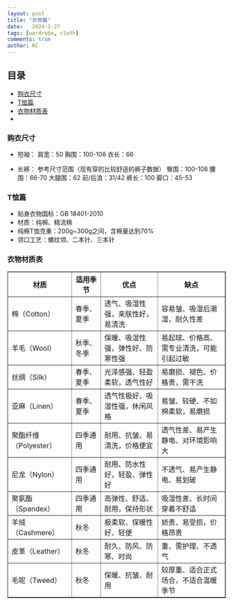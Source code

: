 ```yaml
---
layout: post
title: "衣物篇"
date:   2024-1-27
tags: [wardrobe, cloth]
comments: true
author: RC
---
```


<!-- more -->

## 目录
- [购衣尺寸](#购衣尺寸)
- [T恤篇](#T恤篇)
- [衣物材质表](#衣物材质表)
- 


### 购衣尺寸
- 短袖：
肩宽：50
胸围：100-108
衣长：66



- 长裤：
参考尺寸范围（现有穿的比较舒适的裤子数据）
臀围：100-108
腰围：66-70
大腿围：62
前/后浪：31/42
裤长：100
脚口：45-53

### T恤篇
- 贴身衣物国标：GB 18401-2010
- 材质：纯棉、精流棉
- 纯棉T恤克重：200g~300g之间，含棉量达到70%
- 领口工艺：螺纹领、二本针、三本针


### 衣物材质表
<table border="1">
  <thead>
    <tr>
      <th>材质</th>
      <th>适用季节</th>
      <th>优点</th>
      <th>缺点</th>
    </tr>
  </thead>
  <tbody>
    <tr>
      <td>棉（Cotton）</td>
      <td>春季、夏季</td>
      <td>透气、吸湿性强，亲肤性好，易清洗</td>
      <td>容易皱、吸湿后潮湿，耐久性差</td>
    </tr>
    <tr>
      <td>羊毛（Wool）</td>
      <td>秋季、冬季</td>
      <td>保暖、吸湿性强，弹性好、防寒性强</td>
      <td>易起球、价格高、需专业清洗，可能引起过敏</td>
    </tr>
    <tr>
      <td>丝绸（Silk）</td>
      <td>春季、夏季</td>
      <td>光泽感强、轻盈柔软，透气性好</td>
      <td>易磨损、褪色、价格贵，需干洗</td>
    </tr>
    <tr>
      <td>亚麻（Linen）</td>
      <td>春季、夏季</td>
      <td>透气性极好、吸湿性强，休闲风格</td>
      <td>易皱、较硬、不如棉柔软，易磨损</td>
    </tr>
    <tr>
      <td>聚酯纤维（Polyester）</td>
      <td>四季通用</td>
      <td>耐用、抗皱、易清洗，价格便宜</td>
      <td>透气性差、易产生静电、对环境影响大</td>
    </tr>
    <tr>
      <td>尼龙（Nylon）</td>
      <td>四季通用</td>
      <td>耐用、防水性好，轻盈、弹性好</td>
      <td>不透气、易产生静电、易划破</td>
    </tr>
    <tr>
      <td>聚氨酯（Spandex）</td>
      <td>四季通用</td>
      <td>高弹性、舒适、耐用，保持形状</td>
      <td>吸湿性差、长时间穿着不舒适</td>
    </tr>
    <tr>
      <td>羊绒（Cashmere）</td>
      <td>秋冬</td>
      <td>极柔软、保暖性好、轻便</td>
      <td>娇贵、易受损，价格昂贵</td>
    </tr>
    <tr>
      <td>皮革（Leather）</td>
      <td>秋冬</td>
      <td>耐久、防风、防寒、时尚</td>
      <td>重、需护理、不透气</td>
    </tr>
    <tr>
      <td>毛呢（Tweed）</td>
      <td>秋冬</td>
      <td>保暖、抗皱、耐用</td>
      <td>较厚重、适合正式场合，不适合温暖季节</td>
    </tr>
  </tbody>
</table>




